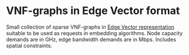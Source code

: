 # VNF-graphs in Edge Vector format

Small collection of sparse VNF-graphs in [Edge Vector representation](https://github.com/rodispantelis/EdgeVector) suitable to be used as requests in embedding algorithms.
Node capacity demands are in GHz, edge bandwidth demands are in Mbps. Includes spatial constraints.
